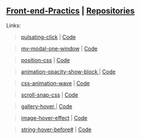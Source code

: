  <a href="https://dmitriy-1986.github.io/Front-end-Practics">Front-end-Practics</a> | <a href="https://github.com/Dmitriy-1986/Front-end-Practics">Repositories</a>
---
Links:

> <a href="https://dmitriy-1986.github.io/Front-end-Practics/pulsating-click.html">pulsating-click</a> | <a href="https://github.com/Dmitriy-1986/Front-end-Practics/blob/main/pulsating-click.html">Code</a>


> <a href="https://dmitriy-1986.github.io/Front-end-Practics/my-modal-one-window.html">my-modal-one-window</a> | <a href="https://github.com/Dmitriy-1986/Front-end-Practics/blob/main/my-modal-one-window.html">Code</a>

> <a href="https://dmitriy-1986.github.io/Front-end-Practics/position-css.html">position-css</a> | <a href="https://github.com/Dmitriy-1986/Front-end-Practics/blob/main/position-css.html">Code</a>


> <a href="https://dmitriy-1986.github.io/Front-end-Practics/animation-opacity-show-block.html"> animation-opacity-show-block </a> | <a href="https://github.com/Dmitriy-1986/Front-end-Practics/blob/main/animation-opacity-show-block.html">Code</a>


> <a href="https://dmitriy-1986.github.io/Front-end-Practics/css-animation-wave.html">css-animation-wave</a> | <a href="https://github.com/Dmitriy-1986/Front-end-Practics/blob/main/css-animation-wave.html">Code</a>


> <a href="https://dmitriy-1986.github.io/Front-end-Practics/scroll-snap-css.html">scroll-snap-css</a> | <a href="https://github.com/Dmitriy-1986/Front-end-Practics/blob/main/scroll-snap-css.html">Code</a>


> <a href="https://dmitriy-1986.github.io/Front-end-Practics/gallery-hover.html"> gallery-hover </a> | <a href="https://github.com/Dmitriy-1986/Front-end-Practics/blob/main/gallery-hover.html">Code</a>

> <a href="https://dmitriy-1986.github.io/Front-end-Practics/image-hover-effect.html">image-hover-effect</a> | <a href="https://github.com/Dmitriy-1986/Front-end-Practics/blob/main/image-hover-effect.html">Code</a>


> <a href="https://dmitriy-1986.github.io/Front-end-Practics/string-hover-before.html">string-hover-before#</a> | <a href="https://github.com/Dmitriy-1986/Front-end-Practics/blob/main/string-hover-before.html">Code</a>

<!--
> <a href="https://dmitriy-1986.github.io/JavaScript-practics/ ..."> ... </a> | <a href="https://github.com/Dmitriy-1986/JavaScript-practics/blob/main/ ... ">Code</a>

> <a href="https://dmitriy-1986.github.io/JavaScript-practics/ ..."> ... </a> | <a href="https://github.com/Dmitriy-1986/JavaScript-practics/blob/main/ ... ">Code</a>

> <a href="https://dmitriy-1986.github.io/JavaScript-practics/ ..."> ... </a> | <a href="https://github.com/Dmitriy-1986/JavaScript-practics/blob/main/ ... ">Code</a>
-->
